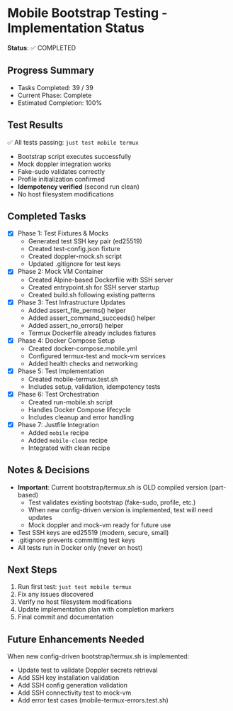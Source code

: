 # Mobile Bootstrap Testing - Implementation Status

**Status**: ✅ COMPLETED

## Progress Summary
- Tasks Completed: 39 / 39
- Current Phase: Complete
- Estimated Completion: 100%

## Test Results
✅ All tests passing: `just test mobile termux`
- Bootstrap script executes successfully
- Mock doppler integration works
- Fake-sudo validates correctly
- Profile initialization confirmed
- **Idempotency verified** (second run clean)
- No host filesystem modifications

## Completed Tasks
- [x] Phase 1: Test Fixtures & Mocks
  - Generated test SSH key pair (ed25519)
  - Created test-config.json fixture
  - Created doppler-mock.sh script
  - Updated .gitignore for test keys
- [x] Phase 2: Mock VM Container
  - Created Alpine-based Dockerfile with SSH server
  - Created entrypoint.sh for SSH server startup
  - Created build.sh following existing patterns
- [x] Phase 3: Test Infrastructure Updates
  - Added assert_file_perms() helper
  - Added assert_command_succeeds() helper
  - Added assert_no_errors() helper
  - Termux Dockerfile already includes fixtures
- [x] Phase 4: Docker Compose Setup
  - Created docker-compose.mobile.yml
  - Configured termux-test and mock-vm services
  - Added health checks and networking
- [x] Phase 5: Test Implementation
  - Created mobile-termux.test.sh
  - Includes setup, validation, idempotency tests
- [x] Phase 6: Test Orchestration
  - Created run-mobile.sh script
  - Handles Docker Compose lifecycle
  - Includes cleanup and error handling
- [x] Phase 7: Justfile Integration
  - Added `mobile` recipe
  - Added `mobile-clean` recipe
  - Integrated with clean recipe

## Notes & Decisions
- **Important**: Current bootstrap/termux.sh is OLD compiled version (part-based)
  - Test validates existing bootstrap (fake-sudo, profile, etc.)
  - When new config-driven version is implemented, test will need updates
  - Mock doppler and mock-vm ready for future use
- Test SSH keys are ed25519 (modern, secure, small)
- .gitignore prevents committing test keys
- All tests run in Docker only (never on host)

## Next Steps
1. Run first test: `just test mobile termux`
2. Fix any issues discovered
3. Verify no host filesystem modifications
4. Update implementation plan with completion markers
5. Final commit and documentation

## Future Enhancements Needed
When new config-driven bootstrap/termux.sh is implemented:
- Update test to validate Doppler secrets retrieval
- Add SSH key installation validation
- Add SSH config generation validation
- Add SSH connectivity test to mock-vm
- Add error test cases (mobile-termux-errors.test.sh)
